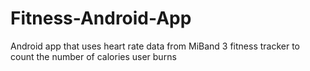 # Fitness-Android-App
Android app that uses heart rate data from MiBand 3 fitness tracker to count the number of calories user burns
